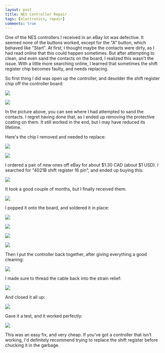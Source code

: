 ```yaml
---
layout: post
title: NES Controller Repair
tags: [electronics, repair]
comments: true
---
```


One of the NES controllers I received in an eBay lot was defective. It seemed none of the buttons worked, except for the "A" button, which behaved like "Start". At first, I thought maybe the contacts were dirty, as I had read online that this could happen sometimes. But after attempting to clean, and even sand the contacts on the board, I realized this wasn't the issue. With a little more searching online, I learned that sometimes the shift register chip becomes faulty, and needs replacing.

So first thing I did was open up the controller, and desolder the shift register chip off the controller board:

![](/assets/images/nes-controller-repair/IMG_7526.jpg)

![](/assets/images/nes-controller-repair/IMG_7529.jpg)

In the picture above, you can see where I had attempted to sand the contacts. I regret having done that, as I ended up removing the protective coating on them. It still worked in the end, but I may have reduced its lifetime.

Here's the chip I removed and needed to replace:

![](/assets/images/nes-controller-repair/IMG_7530.jpg)

![](/assets/images/nes-controller-repair/IMG_7532.jpg)

I ordered a pair of new ones off eBay for about $1.30 CAD (about $1 USD). I searched for "4021B shift register 16 pin", and ended up buying this:

![](/assets/images/nes-controller-repair/ebay_shift_register.jpg)

It took a good couple of months, but I finally received them:

![](/assets/images/nes-controller-repair/IMG_7635.jpg)

I popped it onto the board, and soldered it in place:

![](/assets/images/nes-controller-repair/IMG_7636.jpg)

![](/assets/images/nes-controller-repair/IMG_7637.jpg)

![](/assets/images/nes-controller-repair/IMG_7638.jpg)

![](/assets/images/nes-controller-repair/IMG_7639.jpg)

Then I put the controller back together, after giving everything a good cleaning:

![](/assets/images/nes-controller-repair/IMG_7640.jpg)

I made sure to thread the cable back into the strain relief:

![](/assets/images/nes-controller-repair/IMG_7642.jpg)

And closed it all up:

![](/assets/images/nes-controller-repair/IMG_7643.jpg)

Gave it a test, and it worked perfectly:

![](/assets/images/nes-controller-repair/IMG_7644.jpg)

This was an easy fix, and very cheap. If you've got a controller that isn't working, I'd definitely recommend trying to replace the shift register before chucking it in the garbage.

